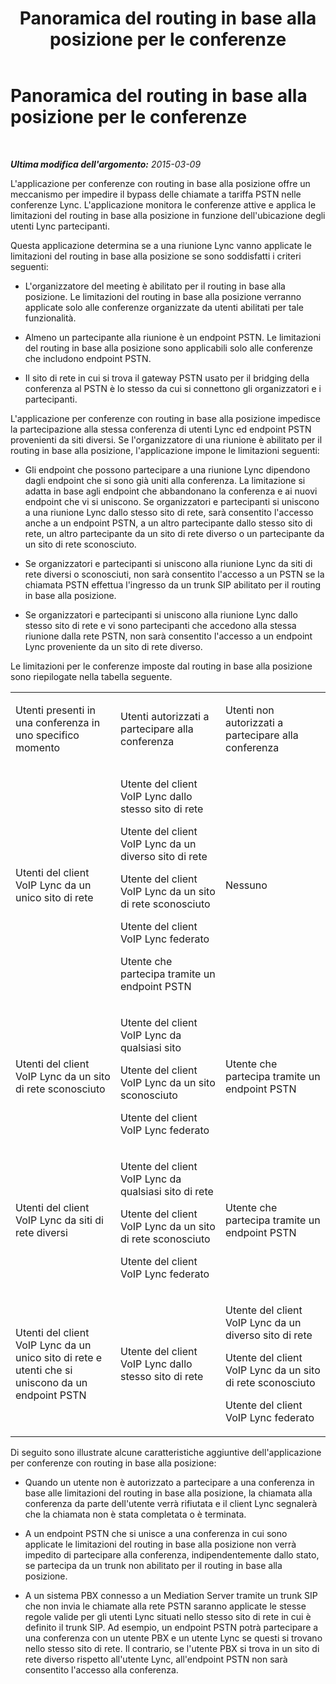 ﻿---
title: Panoramica del routing in base alla posizione per le conferenze
TOCTitle: Panoramica del routing in base alla posizione per le conferenze
ms:assetid: 8b86740e-db95-4304-bb83-64d0cbb91d47
ms:mtpsurl: https://technet.microsoft.com/it-it/library/Dn362815(v=OCS.15)
ms:contentKeyID: 56269937
ms.date: 08/24/2015
mtps_version: v=OCS.15
ms.translationtype: HT
---

# Panoramica del routing in base alla posizione per le conferenze

 

_**Ultima modifica dell'argomento:** 2015-03-09_

L'applicazione per conferenze con routing in base alla posizione offre un meccanismo per impedire il bypass delle chiamate a tariffa PSTN nelle conferenze Lync. L'applicazione monitora le conferenze attive e applica le limitazioni del routing in base alla posizione in funzione dell'ubicazione degli utenti Lync partecipanti.

Questa applicazione determina se a una riunione Lync vanno applicate le limitazioni del routing in base alla posizione se sono soddisfatti i criteri seguenti:

  - L'organizzatore del meeting è abilitato per il routing in base alla posizione. Le limitazioni del routing in base alla posizione verranno applicate solo alle conferenze organizzate da utenti abilitati per tale funzionalità.

  - Almeno un partecipante alla riunione è un endpoint PSTN. Le limitazioni del routing in base alla posizione sono applicabili solo alle conferenze che includono endpoint PSTN.

  - Il sito di rete in cui si trova il gateway PSTN usato per il bridging della conferenza al PSTN è lo stesso da cui si connettono gli organizzatori e i partecipanti.

L'applicazione per conferenze con routing in base alla posizione impedisce la partecipazione alla stessa conferenza di utenti Lync ed endpoint PSTN provenienti da siti diversi. Se l'organizzatore di una riunione è abilitato per il routing in base alla posizione, l'applicazione impone le limitazioni seguenti:

  - Gli endpoint che possono partecipare a una riunione Lync dipendono dagli endpoint che si sono già uniti alla conferenza. La limitazione si adatta in base agli endpoint che abbandonano la conferenza e ai nuovi endpoint che vi si uniscono. Se organizzatori e partecipanti si uniscono a una riunione Lync dallo stesso sito di rete, sarà consentito l'accesso anche a un endpoint PSTN, a un altro partecipante dallo stesso sito di rete, un altro partecipante da un sito di rete diverso o un partecipante da un sito di rete sconosciuto.

  - Se organizzatori e partecipanti si uniscono alla riunione Lync da siti di rete diversi o sconosciuti, non sarà consentito l'accesso a un PSTN se la chiamata PSTN effettua l'ingresso da un trunk SIP abilitato per il routing in base alla posizione.

  - Se organizzatori e partecipanti si uniscono alla riunione Lync dallo stesso sito di rete e vi sono partecipanti che accedono alla stessa riunione dalla rete PSTN, non sarà consentito l'accesso a un endpoint Lync proveniente da un sito di rete diverso.

Le limitazioni per le conferenze imposte dal routing in base alla posizione sono riepilogate nella tabella seguente.


<table>
<colgroup>
<col style="width: 33%" />
<col style="width: 33%" />
<col style="width: 33%" />
</colgroup>
<tbody>
<tr class="odd">
<td><p>Utenti presenti in una conferenza in uno specifico momento</p></td>
<td><p>Utenti autorizzati a partecipare alla conferenza</p></td>
<td><p>Utenti non autorizzati a partecipare alla conferenza</p></td>
</tr>
<tr class="even">
<td><p>Utenti del client VoIP Lync da un unico sito di rete</p></td>
<td><p>Utente del client VoIP Lync dallo stesso sito di rete</p>
<p>Utente del client VoIP Lync da un diverso sito di rete</p>
<p>Utente del client VoIP Lync da un sito di rete sconosciuto</p>
<p>Utente del client VoIP Lync federato</p>
<p>Utente che partecipa tramite un endpoint PSTN</p></td>
<td><p>Nessuno</p>
<p></p></td>
</tr>
<tr class="odd">
<td><p>Utenti del client VoIP Lync da un sito di rete sconosciuto</p></td>
<td><p>Utente del client VoIP Lync da qualsiasi sito</p>
<p>Utente del client VoIP Lync da un sito sconosciuto</p>
<p>Utente del client VoIP Lync federato</p></td>
<td><p>Utente che partecipa tramite un endpoint PSTN</p>
<p></p></td>
</tr>
<tr class="even">
<td><p>Utenti del client VoIP Lync da siti di rete diversi</p></td>
<td><p>Utente del client VoIP Lync da qualsiasi sito di rete</p>
<p>Utente del client VoIP Lync da un sito di rete sconosciuto</p>
<p>Utente del client VoIP Lync federato</p></td>
<td><p>Utente che partecipa tramite un endpoint PSTN</p></td>
</tr>
<tr class="odd">
<td><p>Utenti del client VoIP Lync da un unico sito di rete e utenti che si uniscono da un endpoint PSTN</p></td>
<td><p>Utente del client VoIP Lync dallo stesso sito di rete</p>
<p></p></td>
<td><p>Utente del client VoIP Lync da un diverso sito di rete</p>
<p>Utente del client VoIP Lync da un sito di rete sconosciuto</p>
<p>Utente del client VoIP Lync federato</p></td>
</tr>
</tbody>
</table>


Di seguito sono illustrate alcune caratteristiche aggiuntive dell'applicazione per conferenze con routing in base alla posizione:

  - Quando un utente non è autorizzato a partecipare a una conferenza in base alle limitazioni del routing in base alla posizione, la chiamata alla conferenza da parte dell'utente verrà rifiutata e il client Lync segnalerà che la chiamata non è stata completata o è terminata.

  - A un endpoint PSTN che si unisce a una conferenza in cui sono applicate le limitazioni del routing in base alla posizione non verrà impedito di partecipare alla conferenza, indipendentemente dallo stato, se partecipa da un trunk non abilitato per il routing in base alla posizione.

  - A un sistema PBX connesso a un Mediation Server tramite un trunk SIP che non invia le chiamate alla rete PSTN saranno applicate le stesse regole valide per gli utenti Lync situati nello stesso sito di rete in cui è definito il trunk SIP. Ad esempio, un endpoint PSTN potrà partecipare a una conferenza con un utente PBX e un utente Lync se questi si trovano nello stesso sito di rete. Il contrario, se l'utente PBX si trova in un sito di rete diverso rispetto all'utente Lync, all'endpoint PSTN non sarà consentito l'accesso alla conferenza.


